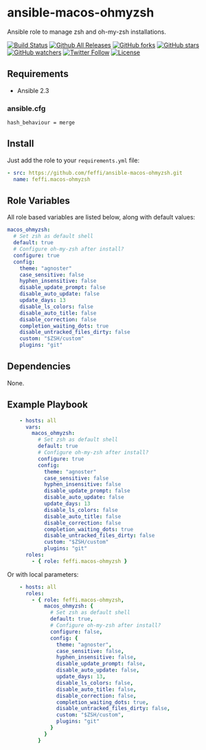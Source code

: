 # ansible-macos-ohmyzsh
Ansible role to manage zsh and oh-my-zsh installations.

[![Build Status](https://img.shields.io/travis/feffi/ansible-macos-ohmyzsh.svg)](https://travis-ci.org/feffi/ansible-macos-ohmyzsh) [![Github All Releases](https://img.shields.io/github/downloads/feffi/ansible-macos-ohmyzsh/total.svg)](https://github.com/feffi/ansible-macos-ohmyzsh) [![GitHub forks](https://img.shields.io/github/forks/feffi/ansible-macos-ohmyzsh.svg?style=social&label=Fork)](https://github.com/feffi/ansible-macos-ohmyzsh) [![GitHub stars](https://img.shields.io/github/stars/feffi/ansible-macos-ohmyzsh.svg?style=social&label=Star)](https://github.com/feffi/ansible-macos-ohmyzsh) [![GitHub watchers](https://img.shields.io/github/watchers/feffi/ansible-macos-ohmyzsh.svg?style=social&label=Watch)](https://github.com/feffi/ansible-macos-ohmyzsh) [![Twitter Follow](https://img.shields.io/twitter/follow/feffi1.svg?style=social&label=Follow)](https://twitter.com/feffi1) [![License](http://img.shields.io/:license-mit-blue.svg)](https://github.com/feffi/ansible-macos-ohmyzsh/blob/master/LICENSE)

## Requirements
- Ansible 2.3

### ansible.cfg
```
hash_behaviour = merge
```

## Install
Just add the role to your ``requirements.yml`` file:
```yaml
- src: https://github.com/feffi/ansible-macos-ohmyzsh.git
  name: feffi.macos-ohmyzsh
```

## Role Variables
All role based variables are listed below, along with default values:

```yaml
macos_ohmyzsh:
  # Set zsh as default shell
  default: true
  # Configure oh-my-zsh after install?
  configure: true
  config:
    theme: "agnoster"
    case_sensitive: false
    hyphen_insensitive: false
    disable_update_prompt: false
    disable_auto_update: false
    update_days: 13
    disable_ls_colors: false
    disable_auto_title: false
    disable_correction: false
    completion_waiting_dots: true
    disable_untracked_files_dirty: false
    custom: "$ZSH/custom"
    plugins: "git"
```

## Dependencies
None.

## Example Playbook

```yaml
    - hosts: all
      vars:
        macos_ohmyzsh:
          # Set zsh as default shell
          default: true
          # Configure oh-my-zsh after install?
          configure: true
          config:
            theme: "agnoster"
            case_sensitive: false
            hyphen_insensitive: false
            disable_update_prompt: false
            disable_auto_update: false
            update_days: 13
            disable_ls_colors: false
            disable_auto_title: false
            disable_correction: false
            completion_waiting_dots: true
            disable_untracked_files_dirty: false
            custom: "$ZSH/custom"
            plugins: "git"
      roles:
        - { role: feffi.macos-ohmyzsh }
```
Or with local parameters:

```yaml
    - hosts: all
      roles:
        - { role: feffi.macos-ohmyzsh,
            macos_ohmyzsh: {
              # Set zsh as default shell
              default: true,
              # Configure oh-my-zsh after install?
              configure: false,
              config: {
                theme: "agnoster",
                case_sensitive: false,
                hyphen_insensitive: false,
                disable_update_prompt: false,
                disable_auto_update: false,
                update_days: 13,
                disable_ls_colors: false,
                disable_auto_title: false,
                disable_correction: false,
                completion_waiting_dots: true,
                disable_untracked_files_dirty: false,
                custom: "$ZSH/custom",
                plugins: "git"
              }
            }
          }
```
